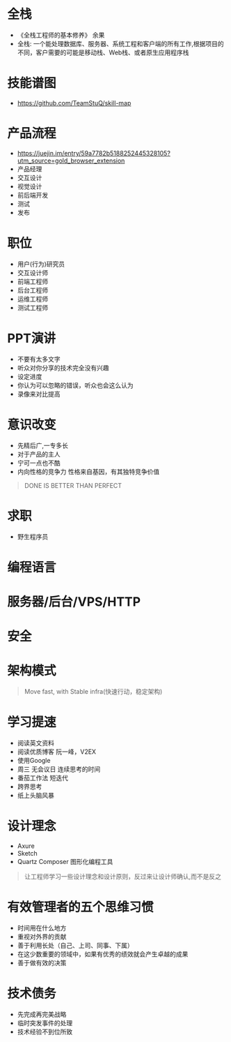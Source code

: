 # 全栈

- 《全栈工程师的基本修养》 余果
- 全栈: 一个能处理数据库、服务器、系统工程和客户端的所有工作,根据项目的不同，客户需要的可能是移动栈、Web栈、或者原生应用程序栈

# 技能谱图
  - <https://github.com/TeamStuQ/skill-map>

# 产品流程

  - <https://juejin.im/entry/59a7782b5188252445328105?utm_source=gold_browser_extension>
  - 产品经理
  - 交互设计
  - 视觉设计
  - 前后端开发
  - 测试
  - 发布

# 职位

  - 用户(行为)研究员
  - 交互设计师
  - 前端工程师
  - 后台工程师
  - 运维工程师
  - 测试工程师

# PPT演讲

  - 不要有太多文字
  - 听众对你分享的技术完全没有兴趣
  - 设定进度
  - 你认为可以忽略的错误，听众也会这么认为
  - 录像来对比提高

# 意识改变

  - 先精后广,一专多长
  - 对于产品的主人
  - 宁可一点也不酷
  - 内向性格的竞争力 性格来自基因，有其独特竞争价值

> DONE IS BETTER THAN PERFECT

# 求职

  - 野生程序员

# 编程语言

# 服务器/后台/VPS/HTTP

# 安全

# 架构模式

> Move fast, with Stable infra(快速行动，稳定架构)

# 学习提速

  - 阅读英文资料
  - 阅读优质博客 阮一峰，V2EX
  - 使用Google
  - 周三 无会议日 连续思考的时间
  - 番茄工作法 短迭代
  - 跨界思考
  - 纸上头脑风暴

# 设计理念

  - Axure
  - Sketch
  - Quartz Composer 图形化编程工具

> 让工程师学习一些设计理念和设计原则，反过来让设计师确认,而不是反之

# 有效管理者的五个思维习惯

  - 时间用在什么地方
  - 重视对外界的贡献
  - 善于利用长处（自己、上司、同事、下属）
  - 在这少数重要的领域中，如果有优秀的绩效就会产生卓越的成果
  - 善于做有效的决策

# 技术债务

- 先完成再完美战略
- 临时突发事件的处理
- 技术经验不到位所致  

# 
